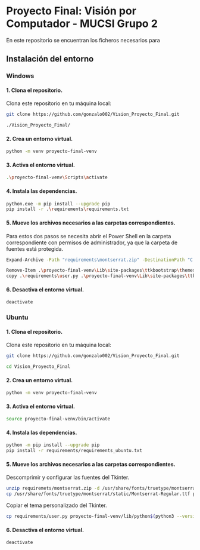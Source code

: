 # Proyecto Final: Visión por Computador - MUCSI Grupo 2
En este repositorio se encuentran los ficheros necesarios para

## Instalación del entorno

### Windows

#### 1. Clona el repositorio.
Clona este repositorio en tu máquina local:
```bash
git clone https://github.com/gonzalo002/Vision_Proyecto_Final.git
```
```bash
./Vision_Proyecto_Final/
```

#### 2. Crea un entorno virtual.
```bash
python -m venv proyecto-final-venv
```
#### 3. Activa el entorno virtual.
```bash
.\proyecto-final-venv\Scripts\activate
```
#### 4. Instala las dependencias.
```bash
python.exe -m pip install --upgrade pip
pip install -r .\requirements\requirements.txt
```
#### 5. Mueve los archivos necesarios a las carpetas correspondientes.
Para estos dos pasos se necesita abrir el Power Shell en la carpeta correspondiente con permisos de administrador, ya que la carpeta de fuentes está protegida.
```bash
Expand-Archive -Path "requirements\montserrat.zip" -DestinationPath "C:\Windows\Fonts\"
```
```bash
Remove-Item .\proyecto-final-venv\Lib\site-packages\ttkbootstrap\themes\user.py
copy .\requirements\user.py .\proyecto-final-venv\Lib\site-packages\ttkbootstrap\themes\
```
#### 6. Desactiva el entorno virtual.
```bash
deactivate
```
### Ubuntu
#### 1. Clona el repositorio.
Clona este repositorio en tu máquina local:
```bash
git clone https://github.com/gonzalo002/Vision_Proyecto_Final.git
```
```bash
cd Vision_Proyecto_Final
```

#### 2. Crea un entorno virtual.
```bash
python -m venv proyecto-final-venv
```
#### 3. Activa el entorno virtual.
```bash
source proyecto-final-venv/bin/activate
```
#### 4. Instala las dependencias.
```bash
python -m pip install --upgrade pip
pip install -r requirements/requirements_ubuntu.txt
```
#### 5. Mueve los archivos necesarios a las carpetas correspondientes.
Descomprimir y configurar las fuentes del Tkinter.
```bash
unzip requiremets/montserrat.zip -d /usr/share/fonts/truetype/montserrat/
cp /usr/share/fonts/truetype/montserrat/static/Montserrat-Regular.ttf proyecto-final-venv/include/
```
Copiar el tema personalizado del Tkinter.
```bash
cp requirements/user.py proyecto-final-venv/lib/python$(python3 --version 2>&1 | awk '{print $2}' | cut -d. -f1,2)/site-packages/ttkbootstrap/themes/
```
#### 6. Desactiva el entorno virtual.
```bash
deactivate
```
